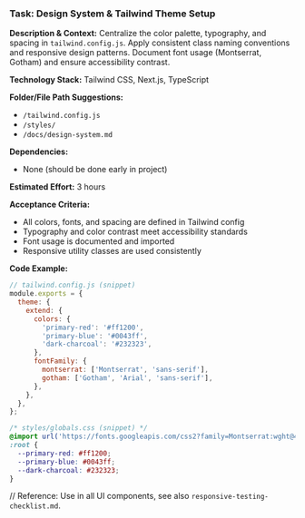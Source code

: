 ### Task: Design System & Tailwind Theme Setup

**Description & Context:**
Centralize the color palette, typography, and spacing in `tailwind.config.js`. Apply consistent class naming conventions and responsive design patterns. Document font usage (Montserrat, Gotham) and ensure accessibility contrast.

**Technology Stack:** Tailwind CSS, Next.js, TypeScript

**Folder/File Path Suggestions:**
- `/tailwind.config.js`
- `/styles/`
- `/docs/design-system.md`

**Dependencies:**
- None (should be done early in project)

**Estimated Effort:** 3 hours

**Acceptance Criteria:**
- All colors, fonts, and spacing are defined in Tailwind config
- Typography and color contrast meet accessibility standards
- Font usage is documented and imported
- Responsive utility classes are used consistently

**Code Example:**
```js
// tailwind.config.js (snippet)
module.exports = {
  theme: {
    extend: {
      colors: {
        'primary-red': '#ff1200',
        'primary-blue': '#0043ff',
        'dark-charcoal': '#232323',
      },
      fontFamily: {
        montserrat: ['Montserrat', 'sans-serif'],
        gotham: ['Gotham', 'Arial', 'sans-serif'],
      },
    },
  },
};
```
```css
/* styles/globals.css (snippet) */
@import url('https://fonts.googleapis.com/css2?family=Montserrat:wght@400;700&display=swap');
:root {
  --primary-red: #ff1200;
  --primary-blue: #0043ff;
  --dark-charcoal: #232323;
}
```
// Reference: Use in all UI components, see also `responsive-testing-checklist.md`.